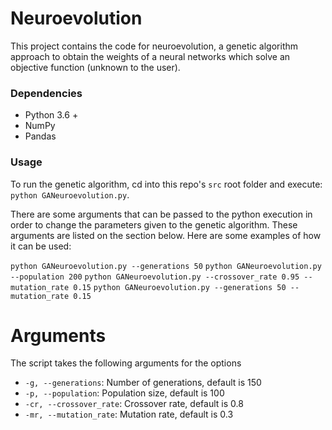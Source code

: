# Neuroevolution
This project contains the code for neuroevolution, a genetic algorithm approach to obtain the weights of a neural networks which solve an objective function (unknown to the user).

### Dependencies

* Python 3.6 +
* NumPy
* Pandas

### Usage

To run the genetic algorithm, cd into this repo's `src` root folder and execute:
    `python GANeuroevolution.py`.

There are some arguments that can be passed to the python execution in order to change the parameters given to the genetic algorithm. These arguments are listed on the section below. Here are some examples of how it can be used:

`python GANeuroevolution.py --generations 50`
`python GANeuroevolution.py --population 200`
`python GANeuroevolution.py --crossover_rate 0.95 --mutation_rate 0.15`
`python GANeuroevolution.py --generations 50 --mutation_rate 0.15`

# Arguments
The script takes the following arguments for the options

- `-g, --generations`: Number of generations, default is 150
- `-p, --population`: Population size, default is 100
- `-cr, --crossover_rate`: Crossover rate, default is 0.8
- `-mr, --mutation_rate`: Mutation rate, default is 0.3

